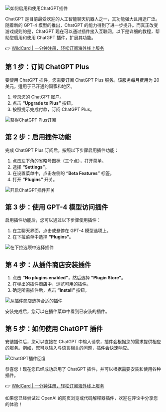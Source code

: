 ![如何启用和使用ChatGPT插件](https://static.wbolt.com/wp-content/uploads/2025/05/chatgpt-plugins-1024x576.webp)

ChatGPT 是目前最受欢迎的人工智能聊天机器人之一，其功能强大且用途广泛。随着新的 GPT-4 模型的推出，ChatGPT 的能力得到了进一步提升。而真正改变游戏规则的是，ChatGPT 现在可以通过插件接入互联网。以下是详细的教程，帮助您启用和使用 ChatGPT 插件，扩展其功能。

👉 [WildCard | 一分钟注册，轻松订阅海外线上服务](https://bit.ly/bewildcard)

## 第 1 步：订阅 ChatGPT Plus

要使用 ChatGPT 插件，您需要订阅 ChatGPT Plus 服务。该服务每月费用为 20 美元，适用于已开通的国家和地区。

1. 登录您的 ChatGPT 账户。
2. 点击 **“Upgrade to Plus”** 按钮。
3. 按照提示完成付款，订阅 ChatGPT Plus。

![获得ChatGPT Plus订阅](https://static.wbolt.com/wp-content/uploads/2025/05/upgrade-to-plus-chatgpt.png!o)

## 第 2 步：启用插件功能

完成 ChatGPT Plus 订阅后，按照以下步骤启用插件功能：

1. 点击左下角的省略号图标（三个点），打开菜单。
2. 选择 **“Settings”**。
3. 在设置菜单中，点击左侧的 **“Beta Features”** 标签。
4. 打开 **“Plugins”** 开关。

![开启ChatGPT插件开关](https://static.wbolt.com/wp-content/uploads/2025/05/Toggle-on-Plugins-.jpg!o)

## 第 3 步：使用 GPT-4 模型访问插件

启用插件功能后，您可以通过以下步骤使用插件：

1. 在主聊天界面，点击或悬停在 GPT-4 模型选项上。
2. 在下拉菜单中选择 **“Plugins”**。

![在下拉选项中选择插件](https://static.wbolt.com/wp-content/uploads/2025/05/Enable-plugins-.jpg!o)

## 第 4 步：从插件商店安装插件

1. 点击 **“No plugins enabled”**，然后选择 **“Plugin Store”**。
2. 在弹出的插件商店中，浏览可用的插件。
3. 确定所需插件后，点击 **“Install”** 按钮。

![从插件商店选择合适的插件](https://static.wbolt.com/wp-content/uploads/2025/05/Fetch-from-Store-.jpg!o)

安装完成后，您可以在插件菜单中看到已安装的插件。

## 第 5 步：如何使用 ChatGPT 插件

安装插件后，您可以直接在 ChatGPT 中输入请求，插件会根据您的需求提供相应的服务。例如，您可以输入与语言相关的问题，插件会快速响应。

![ChatGPT插件回复](https://static.wbolt.com/wp-content/uploads/2025/05/Plugin-response-.jpg!o)

恭喜您！现在您已经成功启用了 ChatGPT 插件，并可以根据需要安装和使用各种插件。

👉 [WildCard | 一分钟注册，轻松订阅海外线上服务](https://bit.ly/bewildcard)

如果您已经尝试过 OpenAI 的网页浏览或代码解释器插件，欢迎在评论中分享您的体验！